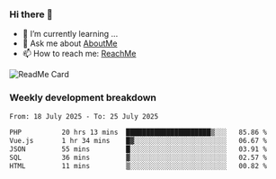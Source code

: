 ### Hi there 👋

- 🌱 I’m currently learning ...
- 💬 Ask me about [AboutMe](https://www.itzcy.com/about)
- 📫 How to reach me: [ReachMe](https://www.itzcy.com/about)

![ReadMe Card](https://github-readme-stats-ten-gilt.vercel.app/api?username=SuperChenYun&show_icons=true&title_color=fff&icon_color=79ff97&text_color=9f9f9f&bg_color=151515&hide_border=true)

### Weekly development breakdown
<!--START_SECTION:waka-->

```txt
From: 18 July 2025 - To: 25 July 2025

PHP          20 hrs 13 mins  █████████████████████▒░░░   85.86 %
Vue.js       1 hr 34 mins    █▓░░░░░░░░░░░░░░░░░░░░░░░   06.67 %
JSON         55 mins         █░░░░░░░░░░░░░░░░░░░░░░░░   03.91 %
SQL          36 mins         ▓░░░░░░░░░░░░░░░░░░░░░░░░   02.57 %
HTML         11 mins         ▒░░░░░░░░░░░░░░░░░░░░░░░░   00.82 %
```

<!--END_SECTION:waka-->
